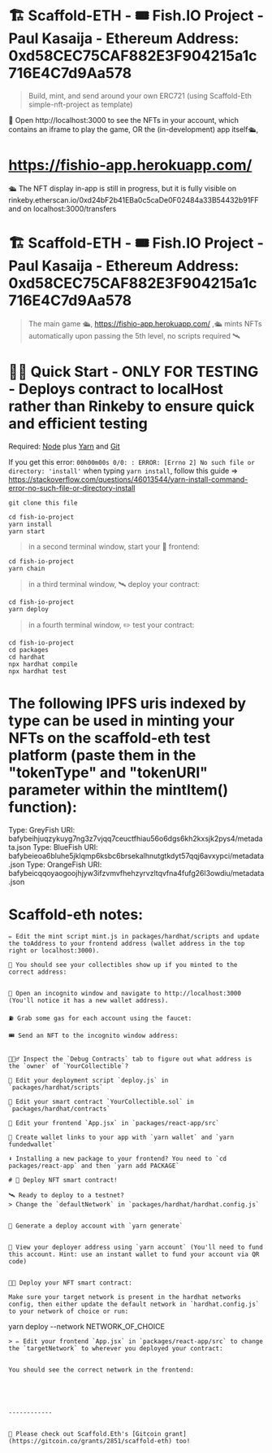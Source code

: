 # 🏗 Scaffold-ETH - 🎟 Fish.IO Project - Paul Kasaija - Ethereum Address: 0xd58CEC75CAF882E3F904215a1c716E4C7d9Aa578

> Build, mint, and send around your own ERC721 (using Scaffold-Eth simple-nft-project as template)

📱 Open http://localhost:3000 to see the NFTs in your account, which contains an iframe to play the game, OR the (in-development) app itself🛳, 
# https://fishio-app.herokuapp.com/  

🛳 The NFT display in-app is still in progress, but it is fully visible on rinkeby.etherscan.io/0xd24bF2b41EBa0c5caDe0F02484a33B54432b91FF and on localhost:3000/transfers
# 🏗 Scaffold-ETH - 🎟 Fish.IO Project - Paul Kasaija - Ethereum Address: 0xd58CEC75CAF882E3F904215a1c716E4C7d9Aa578

> The main game 🛳, https://fishio-app.herokuapp.com/  ,🛳 mints NFTs automatically upon passing the 5th level, no scripts required 🛰


# 🏃‍♀️ Quick Start - ONLY FOR TESTING - Deploys contract to localHost rather than Rinkeby to ensure quick and efficient testing
Required: [Node](https://nodejs.org/dist/latest-v12.x/) plus [Yarn](https://classic.yarnpkg.com/en/docs/install/#mac-stable) and [Git](https://git-scm.com/downloads)

If you get this error: ```00h00m00s 0/0: : ERROR: [Errno 2] No such file or directory: 'install'```
when typing ```yarn install```, follow this guide 
=> https://stackoverflow.com/questions/46013544/yarn-install-command-error-no-such-file-or-directory-install
```
git clone this file
```
```
cd fish-io-project
yarn install
yarn start
```

> in a second terminal window, start your 📱 frontend:

```
cd fish-io-project
yarn chain
```

> in a third terminal window, 🛰 deploy your contract:

```
cd fish-io-project
yarn deploy
```

> in a fourth terminal window, ✏️ test your contract:

```
cd fish-io-project
cd packages
cd hardhat
npx hardhat compile
npx hardhat test

```

# The following IPFS uris indexed by type can be used in minting your NFTs on the scaffold-eth test platform (paste them in the "tokenType" and "tokenURI" parameter within the mintItem() function):

Type: GreyFish      URI: bafybeihjuqzykuyg7ng3z7vjqq7ceuctfhiau56o6dgs6kh2kxsjk2pys4/metadata.json
Type: BlueFish      URI: bafybeieoa6bluhe5jklqmp6ksbc6brsekalhnutgtkdyt57qqj6avxypci/metadata.json 
Type: OrangeFish    URI: bafybeicqqoyaogoojhjyw3ifzvmvfhehzyrvzltqvfna4fufg26l3owdiu/metadata.json

# Scaffold-eth notes:
```
✏️ Edit the mint script mint.js in packages/hardhat/scripts and update the toAddress to your frontend address (wallet address in the top right or localhost:3000).

👀 You should see your collectibles show up if you minted to the correct address:


👛 Open an incognito window and navigate to http://localhost:3000 (You'll notice it has a new wallet address).

⛽️ Grab some gas for each account using the faucet:

🎟 Send an NFT to the incognito window address:


🕵🏻‍♂️ Inspect the `Debug Contracts` tab to figure out what address is the `owner` of `YourCollectible`?

💼 Edit your deployment script `deploy.js` in `packages/hardhat/scripts`

🔏 Edit your smart contract `YourCollectible.sol` in `packages/hardhat/contracts`

📝 Edit your frontend `App.jsx` in `packages/react-app/src`

🔑 Create wallet links to your app with `yarn wallet` and `yarn fundedwallet`

⬇️ Installing a new package to your frontend? You need to `cd packages/react-app` and then `yarn add PACKAGE`

# 📡 Deploy NFT smart contract!

🛰 Ready to deploy to a testnet?
> Change the `defaultNetwork` in `packages/hardhat/hardhat.config.js`


🔐 Generate a deploy account with `yarn generate`


👛 View your deployer address using `yarn account` (You'll need to fund this account. Hint: use an instant wallet to fund your account via QR code)


👨‍🎤 Deploy your NFT smart contract:

Make sure your target network is present in the hardhat networks config, then either update the default network in `hardhat.config.js` to your network of choice or run:

```
yarn deploy --network NETWORK_OF_CHOICE
```
> ✏️ Edit your frontend `App.jsx` in `packages/react-app/src` to change the `targetNetwork` to wherever you deployed your contract:


You should see the correct network in the frontend:





------------


🙏 Please check out Scaffold.Eth's [Gitcoin grant](https://gitcoin.co/grants/2851/scaffold-eth) too!
